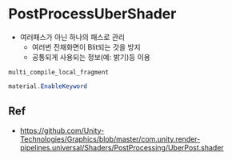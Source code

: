 # PostProcessUberShader

- 여러패스가 아닌 하나의 패스로 관리
  - 여러번 전채화면이 Blit되는 것을 방지
  - 공통되게 사용되는 정보(예: 밝기)등 이용

``` hlsl
multi_compile_local_fragment 
```

``` cs
material.EnableKeyword
```

## Ref

- <https://github.com/Unity-Technologies/Graphics/blob/master/com.unity.render-pipelines.universal/Shaders/PostProcessing/UberPost.shader>